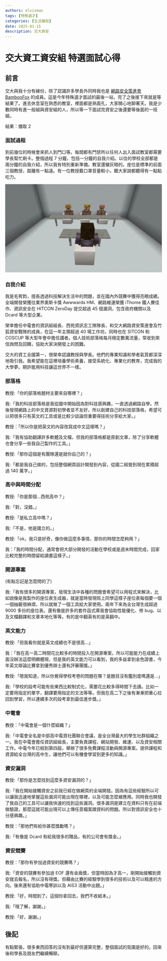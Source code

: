 ```yaml
---
authors: elvismao
tags: [特殊選才]
categories: [生活雜談]
date: 2025-01-15
description: 交大資安
---
```


# 交大資工資安組 特選面試心得

## 前言

交大與我十分有緣份，除了認識許多學長外同時我也是 [網路安全策進會 BambooFox](https://bamboofox.org/) 的成員。這是今年特殊選才面試的最後一站，完了之後接下來就是等結果了。進去休息室在熟悉的教室，裡面都是熟面孔，大家開心地聊著天。我是少數同時有進一般組與資安組的人，所以等一下面試完資安之後還要等後面的一班組。

結果：備取 2

### 面試過程

到前幾位的時候會來抓人到門口等。每間都有門禁所以任何人出入面試教室都需要學長幫忙刷卡。整個過程 7 分鐘，包括一分鐘的自我介紹。以往的學校全部都是兩分鐘的自我介紹，所以我有特別重新準備。教室還蠻灰暗的。座位是標準的前面三個教授，距離有一點遠。有一位教授戴口罩音量較小，聽大家說都聽得有一點點吃力。

![面試教室示意圖](../srecruit-fcu/room.webp)

### 自我介紹

我是毛宥鈞，擅長透過科技解決生活中的問題，並在國內外競賽中獲得亮眼成績。全端開發榮獲往業界奧斯卡獎 Awwwards HM、網路維運榮獲 iThome 鐵人賽佳作、資訊安全在 HITCON ZeroDay 提交超過 45 個漏洞，包含政府機關以及 Dcard 等大型企業。

榮幸擔任中電會的資訊組組長、西苑資訊志工隊隊長、和交大網路資安策進會及竹狐資安戰隊的成員，在這一年主領超過 40 場工作坊，同時也在 SITCON 和 COSCUP 等大型年會中擔任講者。個人技術部落格每月穩定數萬流量，常收到來信詢問及回饋，協助大家決開發上的困難。

交大的資工全國第一，很榮幸認識教授與學長。他們的專業知識和學者氣質都深深地吸引我。我希望能在這裡培養學術素養，接受系統化、專業化的教育，完成我的大學夢。期許能用科技讓這世界不一樣。

### 部落格

教授:「你的部落格題材主要來自哪裡？」

我:「我的科技部落格是我從國中開始因為對科技感興趣，一直透過網路自學。然後發現網路上的中文資源對初學者並不友好，所以創建自己的科技部落格，希望可以把很多只有英文的工具或是比較少談論但重要得技術分享給大家。」

教授：「所以你是把英文的內容改寫成中文這樣嗎？」

我:「我有協助翻譯許多軟體及文檔，但我的部落格都是原創文章，除了分享軟體也會分享一些我自己製作的工具。」

教授:「那你這個是有團隊還是就你自己的？」

我:「都是我自己做的，包括整個網頁設計開發到內容，從國二經營到現在累積超過 140 萬字。」

### 高中與時間分配

教授:「你是那個...西苑高中？」

我:「對，沒錯。」

教授:「是私立高中嗎？」

我:「不是，他是國立的。」

教授:「ok，我只是好奇，像你做這麼多事情，那你的時間怎麼夠用？」

我：「我的時間分配，通常會把大部分開發的活動在學校或是週末時間完成，回家比較完整的時間留給讀書這樣子。」

### 開源專案

(有點忘記是怎麼問的了)

我:「我有很多的開源專案，發現生活中各種的問題會希望可以用程式來解決，比如說像是我製作的座位表生成器，就是當時發現班上同學這樣子座位表每個要一個一個抽籤很麻煩，所以就做了一個工具給大家使用。兩年下來為全台灣生成超過 9000 多份的座位表。還有像是許多的套件函式庫我會協助性能優化、修 bug、以及文檔翻譯和文章本地化等等。有的是中翻英有的是英翻中。

### 英文能力

教授:「但我看你就是英文成績也不是很高...」

我：「我在高一高二時間花比較多的時間投入在開源專案，所以可能能力在成績上面沒辦法這麼明顯體現，但是我的英文能力可以看到，我的多益拿到金色證書，今年英文辯論比賽拿到優秀辯士還有評審團獎。」

教授:「嗯我知道，所以你覺得學校考卷的問題在哪？是題目沒有鑑別度嗎還是...」

我:「學校的段考可能有些東西比較制式化，需要花比較多得時間下去讀。比如一定要用指定的單字，翻譯要用指定的文法等等。但我在高二下之後有漸漸把重心拉回到學習，所以連續多次的段考拿到最佳進步獎。」

### 中電會

教授：「中電會是一個什麼組織？」

我:「中電會全名是中部高中電資社團聯合會議，是全台灣最大的學生社群組織之一。我在中電會擔任資訊組組長，主要負責課程、網站開發、維運、以及資安相關工作。中電今年已經到第四屆，舉辦了很多免費課程活動與開源專案。提供課程和資源給全台灣的高中生，讓他們可以有機會學習到更多的知識。」

### 資安漏洞

教授:「那你是怎麼找到這麼多資安漏洞的？」

我:「我在開始接觸資安之前我已經在做網頁的全端開發。因為有這些經驗所以可以讓我迅速地掌握這些漏洞可能出現在哪裡，以及可能怎麼被應用。同時我也開發了我自己的工具可以讓我快速的找到這些漏洞。很多漏洞是建立在資料只有在前端做驗證，那麼這就可能出現可以上傳任意檔案跟資料的問題。所以對資訊安全也十分感興趣。」

教授：「那他們有給你甚麼獎勵嗎？」

我:「有像是 Dcard 有給我很多的贈品，有的公司會有獎金。」

### 資安競賽

教授：「那你有參加過資安的競賽嗎？」

我:「資安的競賽有參加過 EOF 還有金盾獎，但當時因為才高一，剛開始接觸到資安就去報名，所以沒有得獎。但藉由比賽的經驗學到很多的技術以及可以精進的方向。後來還有協助中電寒訓以及 AIS3 活動中出題。」

教授:「好，時間到了。這個你拿回去，我們不收紙本。」

我:「哦了解，謝謝。」

教授:「好，謝謝。」

## 後記

有點緊張，很多東西回答的沒有到最好但還算完整，整個面試的氛圍是好的。回來後和學長及朋友們繼續暢聊。
